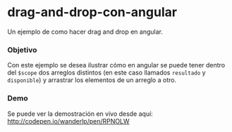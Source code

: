 # drag-and-drop-con-angular
Un ejemplo de como hacer drag and drop en angular.
### Objetivo
Con este ejemplo se desea ilustrar cómo en angular se puede tener dentro del <code>$scope</code> dos arreglos distintos (en este caso llamados <code>resultado</code> y <code>disponible</code>) y arrastrar los elementos de un arreglo a otro.
### Demo
Se puede ver la demostración en vivo desde aquí: <a href='http://codepen.io/wanderlp/pen/RPNOLW'>http://codepen.io/wanderlp/pen/RPNOLW</a>
